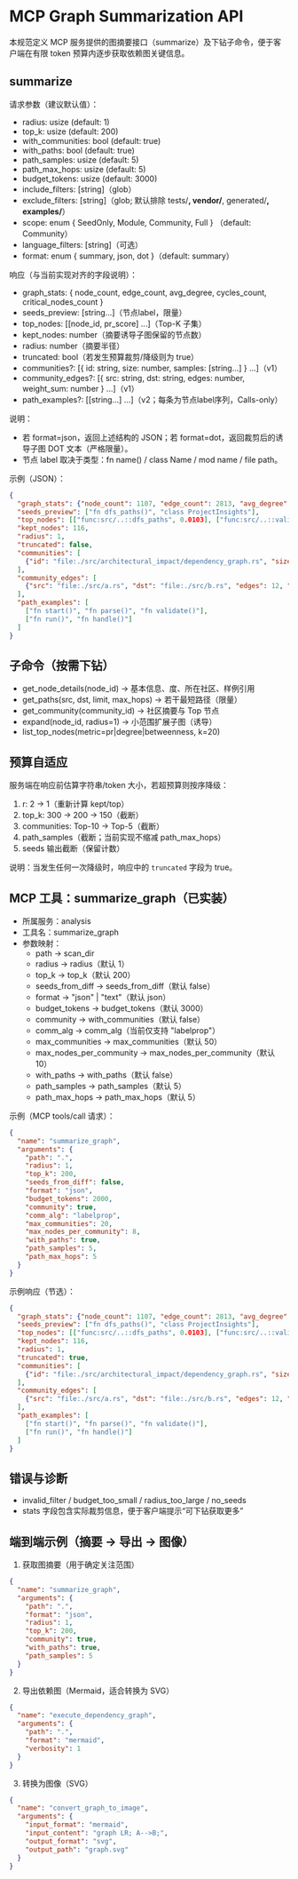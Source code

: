 # MCP Graph Summarization API

本规范定义 MCP 服务提供的图摘要接口（summarize）及下钻子命令，便于客户端在有限 token 预算内逐步获取依赖图关键信息。

## summarize

请求参数（建议默认值）：
- radius: usize (default: 1)
- top_k: usize (default: 200)
- with_communities: bool (default: true)
- with_paths: bool (default: true)
- path_samples: usize (default: 5)
- path_max_hops: usize (default: 5)
- budget_tokens: usize (default: 3000)
- include_filters: [string]（glob）
- exclude_filters: [string]（glob; 默认排除 tests/**, vendor/**, generated/**, examples/**）
- scope: enum { SeedOnly, Module, Community, Full } （default: Community）
- language_filters: [string]（可选）
- format: enum { summary, json, dot }（default: summary）

响应（与当前实现对齐的字段说明）：
- graph_stats: { node_count, edge_count, avg_degree, cycles_count, critical_nodes_count }
- seeds_preview: [string...]（节点label，限量）
- top_nodes: [[node_id, pr_score] ...]（Top-K 子集）
- kept_nodes: number（摘要诱导子图保留的节点数）
- radius: number（摘要半径）
- truncated: bool（若发生预算裁剪/降级则为 true）
- communities?: [{ id: string, size: number, samples: [string...] } ...]（v1）
- community_edges?: [{ src: string, dst: string, edges: number, weight_sum: number } ...]（v1）
- path_examples?: [[string...] ...]（v2；每条为节点label序列，Calls-only）

说明：
- 若 format=json，返回上述结构的 JSON；若 format=dot，返回裁剪后的诱导子图 DOT 文本（严格限量）。
- 节点 label 取决于类型：fn name() / class Name / mod name / file path。

示例（JSON）：
```json
{
  "graph_stats": {"node_count": 1107, "edge_count": 2813, "avg_degree": 5.08, "cycles_count": 26, "critical_nodes_count": 0},
  "seeds_preview": ["fn dfs_paths()", "class ProjectInsights"],
  "top_nodes": [["func:src/..::dfs_paths", 0.0103], ["func:src/..::validate", 0.0089]],
  "kept_nodes": 116,
  "radius": 1,
  "truncated": false,
  "communities": [
    {"id": "file:./src/architectural_impact/dependency_graph.rs", "size": 64, "samples": ["fn dfs_cycle_detection()", "fn add_edge()"]}
  ],
  "community_edges": [
    {"src": "file:./src/a.rs", "dst": "file:./src/b.rs", "edges": 12, "weight_sum": 9.5}
  ],
  "path_examples": [
    ["fn start()", "fn parse()", "fn validate()"],
    ["fn run()", "fn handle()"]
  ]
}
```

## 子命令（按需下钻）
- get_node_details(node_id) → 基本信息、度、所在社区、样例引用
- get_paths(src, dst, limit, max_hops) → 若干最短路径（限量）
- get_community(community_id) → 社区摘要与 Top 节点
- expand(node_id, radius=1) → 小范围扩展子图（诱导）
- list_top_nodes(metric=pr|degree|betweenness, k=20)

## 预算自适应
服务端在响应前估算字符串/token 大小，若超预算则按序降级：
1) r: 2 → 1（重新计算 kept/top）
2) top_k: 300 → 200 → 150（截断）
3) communities: Top-10 → Top-5（截断）
4) path_samples（截断；当前实现不缩减 path_max_hops）
5) seeds 输出截断（保留计数）

说明：当发生任何一次降级时，响应中的 `truncated` 字段为 true。

## MCP 工具：summarize_graph（已实装）
- 所属服务：analysis
- 工具名：summarize_graph
- 参数映射：
  - path → scan_dir
  - radius → radius（默认 1）
  - top_k → top_k（默认 200）
  - seeds_from_diff → seeds_from_diff（默认 false）
  - format → "json" | "text"（默认 json）
  - budget_tokens → budget_tokens（默认 3000）
  - community → with_communities（默认 false）
  - comm_alg → comm_alg（当前仅支持 "labelprop"）
  - max_communities → max_communities（默认 50）
  - max_nodes_per_community → max_nodes_per_community（默认 10）
  - with_paths → with_paths（默认 false）
  - path_samples → path_samples（默认 5）
  - path_max_hops → path_max_hops（默认 5）

示例（MCP tools/call 请求）：
```json
{
  "name": "summarize_graph",
  "arguments": {
    "path": ".",
    "radius": 1,
    "top_k": 200,
    "seeds_from_diff": false,
    "format": "json",
    "budget_tokens": 2000,
    "community": true,
    "comm_alg": "labelprop",
    "max_communities": 20,
    "max_nodes_per_community": 8,
    "with_paths": true,
    "path_samples": 5,
    "path_max_hops": 5
  }
}
```

示例响应（节选）：
```json
{
  "graph_stats": {"node_count": 1107, "edge_count": 2813, "avg_degree": 5.08, "cycles_count": 26, "critical_nodes_count": 0},
  "seeds_preview": ["fn dfs_paths()", "class ProjectInsights"],
  "top_nodes": [["func:src/..::dfs_paths", 0.0103], ["func:src/..::validate", 0.0089]],
  "kept_nodes": 116,
  "radius": 1,
  "truncated": true,
  "communities": [
    {"id": "file:./src/architectural_impact/dependency_graph.rs", "size": 64, "samples": ["fn dfs_cycle_detection()", "fn add_edge()"]}
  ],
  "community_edges": [
    {"src": "file:./src/a.rs", "dst": "file:./src/b.rs", "edges": 12, "weight_sum": 9.5}
  ],
  "path_examples": [
    ["fn start()", "fn parse()", "fn validate()"],
    ["fn run()", "fn handle()"]
  ]
}
```

## 错误与诊断
- invalid_filter / budget_too_small / radius_too_large / no_seeds
- stats 字段包含实际裁剪信息，便于客户端提示“可下钻获取更多”

## 端到端示例（摘要 → 导出 → 图像）

1) 获取图摘要（用于确定关注范围）
```json
{
  "name": "summarize_graph",
  "arguments": {
    "path": ".",
    "format": "json",
    "radius": 1,
    "top_k": 200,
    "community": true,
    "with_paths": true,
    "path_samples": 5
  }
}
```

2) 导出依赖图（Mermaid，适合转换为 SVG）
```json
{
  "name": "execute_dependency_graph",
  "arguments": {
    "path": ".",
    "format": "mermaid",
    "verbosity": 1
  }
}
```

3) 转换为图像（SVG）
```json
{
  "name": "convert_graph_to_image",
  "arguments": {
    "input_format": "mermaid",
    "input_content": "graph LR; A-->B;",
    "output_format": "svg",
    "output_path": "graph.svg"
  }
}
```

